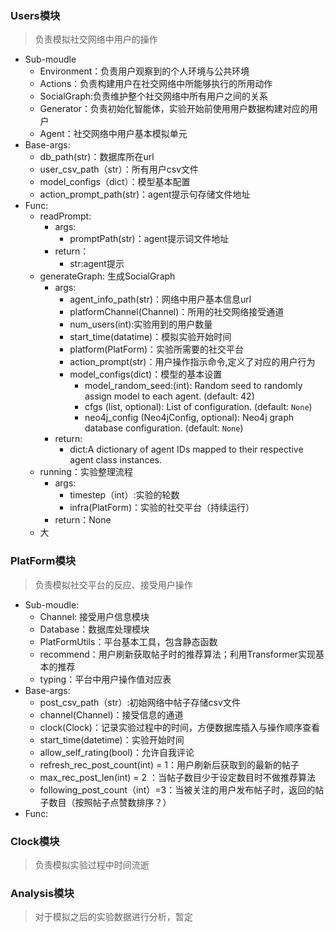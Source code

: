 ### Users模块
> 负责模拟社交网络中用户的操作
+ Sub-moudle
  + Environment：负责用户观察到的个人环境与公共环境
  + Actions：负责构建用户在社交网络中所能够执行的所用动作
  + SocialGraph:负责维护整个社交网络中所有用户之间的关系
  + Generator：负责初始化智能体，实验开始前使用用户数据构建对应的用户
  + Agent：社交网络中用户基本模拟单元
+ Base-args:
  + db_path(str)：数据库所在url
  + user_csv_path（str）：所有用户csv文件
  + model_configs（dict）：模型基本配置
  + action_prompt_path(str)：agent提示句存储文件地址
+ Func:
  + readPrompt:
    + args:
      + promptPath(str)：agent提示词文件地址
    + return：
      + str:agent提示
  + generateGraph: 生成SocialGraph
    + args:
      + agent_info_path(str)：网络中用户基本信息url
      + platformChannel(Channel)：所用的社交网络接受通道
      + num_users(int):实验用到的用户数量
      + start_time(datatime)：模拟实验开始时间
      + platform(PlatForm)：实验所需要的社交平台
      + action_prompt(str)：用户操作指示命令,定义了对应的用户行为
      + model_configs(dict)：模型的基本设置
        + model_random_seed:(int): Random seed to randomly assign model to each agent. (default: 42)
        + cfgs (list, optional): List of configuration. (default: `None`)
        + neo4j_config (Neo4jConfig, optional): Neo4j graph database configuration. (default: `None`)
    + return: 
      + dict:A dictionary of agent IDs mapped to their respective agent class instances.
  + running：实验整理流程
    + args: 
      + timestep（int）:实验的轮数
      + infra(PlatForm)：实验的社交平台（持续运行）
    + return：None
  + 大
### PlatForm模块
> 负责模拟社交平台的反应、接受用户操作
+ Sub-moudle:
  + Channel: 接受用户信息模块
  + Database：数据库处理模块
  + PlatFormUtils：平台基本工具，包含静态函数
  + recommend：用户刷新获取帖子时的推荐算法；利用Transformer实现基本的推荐
  + typing：平台中用户操作值对应表
+ Base-args:
  + post_csv_path（str）:初始网络中帖子存储csv文件
  + channel(Channel)：接受信息的通道
  + clock(Clock)：记录实验过程中的时间，方便数据库插入与操作顺序查看
  + start_time(datetime)：实验开始时间
  + allow_self_rating(bool)：允许自我评论
  + refresh_rec_post_count(int) = 1：用户刷新后获取到的最新的帖子
  + max_rec_post_len(int) = 2 ：当帖子数目少于设定数目时不做推荐算法
  + following_post_count（int）=3：当被关注的用户发布帖子时，返回的帖子数目（按照帖子点赞数排序？）
+ Func:
### Clock模块
> 负责模拟实验过程中时间流逝
### Analysis模块
> 对于模拟之后的实验数据进行分析，暂定